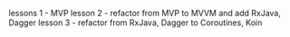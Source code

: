 lessons 1 - MVP
lesson 2 - refactor from MVP to MVVM and add RxJava, Dagger
lesson 3 - refactor from RxJava, Dagger to Coroutines, Koin
